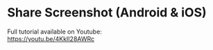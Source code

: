 # Share Screenshot (Android & iOS)
Full tutorial available on Youtube:  
https://youtu.be/4KkII28AWRc

